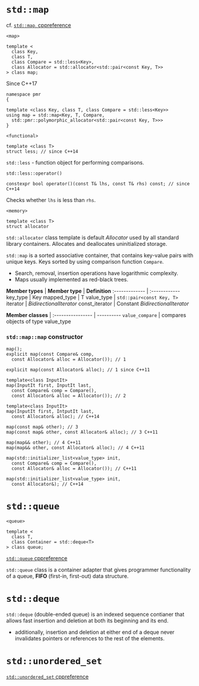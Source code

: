 # `std::map`

cf. [`std::map`, cppreference](https://en.cppreference.com/w/cpp/container/map)

```
<map>

template <
  class Key,
  class T,
  class Compare = std::less<Key>,
  class Allocator = std::allocator<std::pair<const Key, T>>
> class map;
```
Since C++17

```
namespace pmr
{

template <class Key, class T, class Compare = std::less<Key>>
using map = std::map<Key, T, Compare,
  std::pmr::polymorphic_allocator<std::pair<const Key, T>>>
}
```

```
<functional>

template <class T>
struct less; // since C++14
```
`std::less` - function object for performing comparisons.
```
std::less::operator()

constexpr bool operator()(const T& lhs, const T& rhs) const; // since C++14
```
Checks whether `lhs` is less than `rhs`.

```
<memory>

template <class T>
struct allocator
```
`std::allocator` class template is default *Allocator* used by all standard library containers. Allocates and deallocates uninitialized storage.


`std::map` is a sorted associative container, that contains key-value pairs with unique keys. Keys sorted by using comparison function `Compare`.
  - Search, removal, insertion operations have logarithmic complexity.
  - Maps usually implemented as red-black trees.

**Member types** |
**Member type** | **Definition**
:------------- | :------------
key_type | Key
mapped_type | T
value_type | `std::pair<const Key, T>`
iterator | *BidirectionalIterator*
const_iterator | Constant *BidirectionalIterator*

**Member classes** |
:---------------- | ----------
`value_compare` | compares objects of type value_type

### `std::map::map` constructor

```
map();
explicit map(const Compare& comp,
  const Allocator& alloc = Allocator()); // 1

explicit map(const Allocator& alloc); // 1 since C++11
```

```
template<class InputIt>
map(InputIt first, InputIt last,
  const Compare& comp = Compare(),
  const Allocator& alloc = Allocator()); // 2

template<class InputIt>
map(InputIt first, IntputIt last,
  const Allocator& alloc); // C++14
```

```
map(const map& other); // 3
map(const map& other, const Allocator& alloc); // 3 C++11

map(map&& other); // 4 C++11
map(map&& other, const Allocator& alloc); // 4 C++11
```

```
map(std::initializer_list<value_type> init,
  const Compare& comp = Compare(),
  const Allocator& alloc = Allocator()); // C++11

map(std::initializer_list<value_type> init,
  const Allocator&); // C++14
```



# `std::queue`

```
<queue>

template <
  class T,
  class Container = std::deque<T>
> class queue;
```
[`std::queue` cppreference](https://en.cppreference.com/w/cpp/container/queue)

`std::queue` class is a container adapter that gives programmer functionality of a queue, **FIFO** (first-in, first-out) data structure.

# `std::deque`

`std::deque` (double-ended queue) is an indexed sequence contianer that allows fast insertion and deletion at both its beginning and its end.
  - additionally, insertion and deletion at either end of a deque never invalidates pointers or references to the rest of the elements.

# `std::unordered_set`

[`std::unordered_set` cppreference](https://en.cppreference.com/w/cpp/container/unordered_set)

